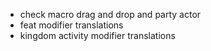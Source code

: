* check macro drag and drop and party actor
* feat modifier translations
* kingdom activity modifier translations
